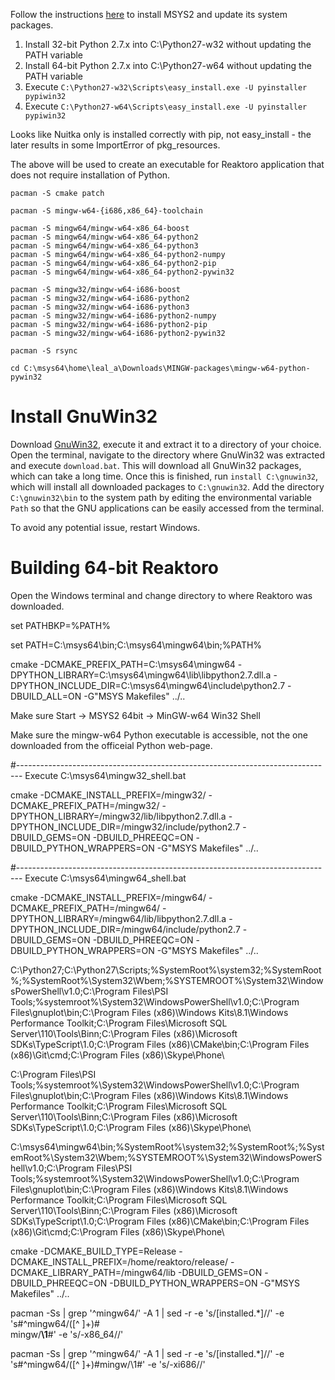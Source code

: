 
Follow the instructions [here](https://msys2.github.io/) to install MSYS2 and update its system packages.

1. Install 32-bit Python 2.7.x into C:\Python27-w32 without updating the PATH variable
2. Install 64-bit Python 2.7.x into C:\Python27-w64 without updating the PATH variable
3. Execute `C:\Python27-w32\Scripts\easy_install.exe -U pyinstaller pypiwin32`
4. Execute `C:\Python27-w64\Scripts\easy_install.exe -U pyinstaller pypiwin32`

Looks like Nuitka only is installed correctly with pip, not easy_install - the later results in some ImportError of pkg_resources.


The above will be used to create an executable for Reaktoro application that does not require installation of Python.

~~~
pacman -S cmake patch

pacman -S mingw-w64-{i686,x86_64}-toolchain

pacman -S mingw64/mingw-w64-x86_64-boost
pacman -S mingw64/mingw-w64-x86_64-python2
pacman -S mingw64/mingw-w64-x86_64-python3
pacman -S mingw64/mingw-w64-x86_64-python2-numpy
pacman -S mingw64/mingw-w64-x86_64-python2-pip
pacman -S mingw64/mingw-w64-x86_64-python2-pywin32

pacman -S mingw32/mingw-w64-i686-boost
pacman -S mingw32/mingw-w64-i686-python2
pacman -S mingw32/mingw-w64-i686-python3
pacman -S mingw32/mingw-w64-i686-python2-numpy
pacman -S mingw32/mingw-w64-i686-python2-pip
pacman -S mingw32/mingw-w64-i686-python2-pywin32

pacman -S rsync

cd C:\msys64\home\leal_a\Downloads\MINGW-packages\mingw-w64-python-pywin32

~~~

Install GnuWin32
================

Download [GnuWin32](http://sourceforge.net/projects/getgnuwin32/files/latest/download?source=files), execute it and extract it to a directory of your choice. Open the terminal, navigate to the directory where GnuWin32 was extracted and execute `download.bat`. This will download all GnuWin32 packages, which can take a long time. Once this is finished, run `install C:\gnuwin32`, which will install all downloaded packages to `C:\gnuwin32`. Add the directory `C:\gnuwin32\bin` to the system path by editing the environmental variable `Path` so that the GNU applications can be easily accessed from the terminal.

To avoid any potential issue, restart Windows.

Building 64-bit Reaktoro
========================

Open the Windows terminal and change directory to where Reaktoro was downloaded.

set PATHBKP=%PATH%

set PATH=C:\msys64\bin;C:\msys64\mingw64\bin;%PATH%

cmake -DCMAKE_PREFIX_PATH=C:\msys64\mingw64 -DPYTHON_LIBRARY=C:\msys64\mingw64\lib\libpython2.7.dll.a -DPYTHON_INCLUDE_DIR=C:\msys64\mingw64\include\python2.7 -DBUILD_ALL=ON -G"MSYS Makefiles" ../..




Make sure
Start -> MSYS2 64bit -> MinGW-w64 Win32 Shell

Make sure the mingw-w64 Python executable is accessible, not the one downloaded from the officeial Python web-page.

#-------------------------------------------------------------------------------
Execute C:\msys64\mingw32_shell.bat

cmake -DCMAKE_INSTALL_PREFIX=/mingw32/ -DCMAKE_PREFIX_PATH=/mingw32/ -DPYTHON_LIBRARY=/mingw32/lib/libpython2.7.dll.a -DPYTHON_INCLUDE_DIR=/mingw32/include/python2.7 -DBUILD_GEMS=ON -DBUILD_PHREEQC=ON -DBUILD_PYTHON_WRAPPERS=ON -G"MSYS Makefiles" ../..

#-------------------------------------------------------------------------------
Execute C:\msys64\mingw64_shell.bat


cmake -DCMAKE_INSTALL_PREFIX=/mingw64/ -DCMAKE_PREFIX_PATH=/mingw64/ -DPYTHON_LIBRARY=/mingw64/lib/libpython2.7.dll.a -DPYTHON_INCLUDE_DIR=/mingw64/include/python2.7 -DBUILD_GEMS=ON -DBUILD_PHREEQC=ON -DBUILD_PYTHON_WRAPPERS=ON -G"MSYS Makefiles" ../..



C:\Python27\;C:\Python27\Scripts;%SystemRoot%\system32;%SystemRoot%;%SystemRoot%\System32\Wbem;%SYSTEMROOT%\System32\WindowsPowerShell\v1.0\;C:\Program Files\PSI Tools\;%systemroot%\System32\WindowsPowerShell\v1.0\;C:\Program Files\gnuplot\bin;C:\Program Files (x86)\Windows Kits\8.1\Windows Performance Toolkit\;C:\Program Files\Microsoft SQL Server\110\Tools\Binn\;C:\Program Files (x86)\Microsoft SDKs\TypeScript\1.0\;C:\Program Files (x86)\CMake\bin;C:\Program Files (x86)\Git\cmd;C:\Program Files (x86)\Skype\Phone\


C:\Program Files\PSI Tools\;%systemroot%\System32\WindowsPowerShell\v1.0\;C:\Program Files\gnuplot\bin;C:\Program Files (x86)\Windows Kits\8.1\Windows Performance Toolkit\;C:\Program Files\Microsoft SQL Server\110\Tools\Binn\;C:\Program Files (x86)\Microsoft SDKs\TypeScript\1.0\;C:\Program Files (x86)\Skype\Phone\



C:\msys64\mingw64\bin;%SystemRoot%\system32;%SystemRoot%;%SystemRoot%\System32\Wbem;%SYSTEMROOT%\System32\WindowsPowerShell\v1.0\;C:\Program Files\PSI Tools\;%systemroot%\System32\WindowsPowerShell\v1.0\;C:\Program Files\gnuplot\bin;C:\Program Files (x86)\Windows Kits\8.1\Windows Performance Toolkit\;C:\Program Files\Microsoft SQL Server\110\Tools\Binn\;C:\Program Files (x86)\Microsoft SDKs\TypeScript\1.0\;C:\Program Files (x86)\CMake\bin;C:\Program Files (x86)\Git\cmd;C:\Program Files (x86)\Skype\Phone\




cmake -DCMAKE_BUILD_TYPE=Release -DCMAKE_INSTALL_PREFIX=/home/reaktoro/release/ -DCMAKE_LIBRARY_PATH=/mingw64/lib -DBUILD_GEMS=ON -DBUILD_PHREEQC=ON -DBUILD_PYTHON_WRAPPERS=ON -G"MSYS Makefiles" ../..



pacman -Ss | grep '^mingw64/' -A 1 | sed -r -e 's/\[installed.*\]//' -e 's#^mingw64/([^ ]+)#<br/>mingw/<b>\1</b>#' -e 's/-x86_64//'

pacman -Ss | grep '^mingw64/' -A 1 | sed -r -e 's/\[installed.*\]//' -e 's#^mingw64/([^ ]+)#mingw/\1#' -e 's/-xi686//'
